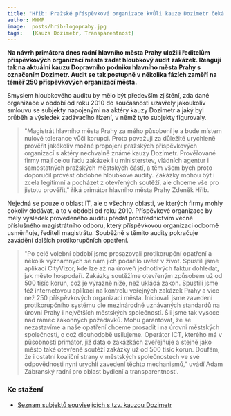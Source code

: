 ```yaml
---
title: "Hřib: Pražské příspěvkové organizace kvůli kauze Dozimetr čeká hloubkový audit zakázek od roku 2010"
author: MHMP
image: 	posts/hrib-logoprahy.jpg
tags:   [Kauza Dozimetr, Transparentnost]
---
```


**Na návrh primátora dnes radní hlavního města Prahy uložili ředitelům příspěvkových organizací města zadat hloubkový audit zakázek. Reagují tak na aktuální kauzu Dopravního podniku hlavního města Prahy s označením Dozimetr. Audit se tak postupně v několika fázích zaměří na téměř 250 příspěvkových organizací města.**

Smyslem hloubkového auditu by mělo být především zjištění, zda dané organizace v období od roku 2010 do současnosti uzavřely jakoukoliv smlouvu se subjekty napojenými na aktéry kauzy Dozimetr a jaký byl průběh a výsledek zadávacího řízení, v němž tyto subjekty figurovaly.

>"Magistrát hlavního města Prahy za mého působení je a bude místem nulové tolerance vůči korupci. Proto považuji za důležité urychleně prověřit jakékoliv možné propojení pražských příspěvkových organizací s aktéry nechvalně známé kauzy Dozimetr. Prověřované firmy mají celou řadu zakázek i u ministerstev, vládních agentur i samostatných pražských městských částí, a těm všem bych proto doporučil provést obdobné hloubkové audity. Zakázky mohou být i zcela legitimní a pocházet z otevřených soutěží, ale chceme vše pro jistotu prověřit," říká primátor hlavního města Prahy Zdeněk Hřib.

Nejedná se pouze o oblast IT, ale o všechny oblasti, ve kterých firmy mohly cokoliv dodávat, a to v období od roku 2010. Příspěvkové organizace by měly výsledek provedeného auditu předat prostřednictvím věcně příslušného magistrátního odboru, který příspěvkovou organizaci odborně usměrňuje, řediteli magistrátu. Souběžně s těmito audity pokračuje zavádění dalších protikorupčních opatření.

>"Po celé volební období jsme prosazovali protikorupční opatření a několik významných se nám jich podařilo uvést v život. Spustili jsme aplikaci CityVizor, kde lze až na úroveň jednotlivých faktur dohledat, jak město hospodaří. Zakázky soutěžíme otevřeným způsobem už od 500 tisíc korun, což je výrazně níže, než ukládá zákon. Spustili jsme též internetovou aplikaci na kontrolu veřejných zakázek Prahy a více než 250 příspěvkových organizací města. Iniciovali jsme zavedení protikorupčního systému dle mezinárodně uznávaných standardů na úrovni Prahy i největších městských společností. Šli jsme tak vysoce nad rámec zákonných požadavků. Mohu garantovat, že se nezastavíme a naše opatření chceme prosadit i na úrovni městských společností, o což dlouhodobě usilujeme. Operátor ICT, kterého má v působnosti primátor, již data o zakázkách zveřejňuje a stejně jako město také otevřeně soutěží zakázky už od 500 tisíc korun. Doufám, že i ostatní koaliční strany v městských společnostech ve své odpovědnosti nyní urychlí zavedení těchto mechanismů," uvádí Adam Zábranský radní pro oblast bydlení a transparentnosti.

### Ke stažení
- [Seznam subjektů souvisejících s tzv. kauzou Dozimetr](https://www.praha.eu/file/3455331/Seznam_subjektu.pdf)